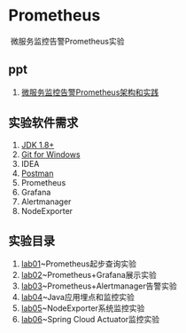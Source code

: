 # Prometheus

​	微服务监控告警Prometheus实验



## ppt

1. [微服务监控告警Prometheus架构和实践](ppt/微服务监控告警Prometheus架构和实践.pdf)

## 实验软件需求
1. [JDK 1.8+](http://www.oracle.com/technetwork/java/javase/downloads/jdk8-downloads-2133151.html)
2. [Git for Windows](https://gitforwindows.org/)
3. IDEA
4. [Postman](https://www.getpostman.com/)
5. Prometheus
6. Grafana
7. Alertmanager
8. NodeExporter

## 实验目录
1. [lab01](lab01)~Prometheus起步查询实验
2. [lab02](lab02)~Prometheus+Grafana展示实验
3. [lab03](lab03)~Prometheus+Alertmanager告警实验
4. [lab04](lab04)~Java应用埋点和监控实验
2. [lab05](lab05)~NodeExporter系统监控实验
3. [lab06](lab06)~Spring Cloud Actuator监控实验



